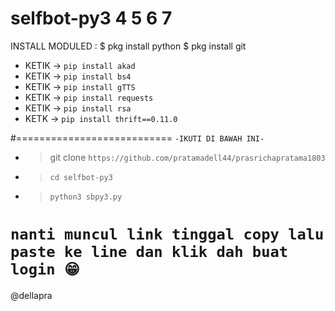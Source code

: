 # selfbot-py3 4 5 6 7


INSTALL MODULED :
           $ pkg install python
           $ pkg install git
- KETIK -> `pip install akad`
- KETIK -> `pip install bs4`
- KETIK -> `pip install gTTS`
- KETIK -> `pip install requests`
- KETIK -> `pip install rsa`
- KETK -> `pip install thrift==0.11.0`

#===========================
`-IKUTI DI BAWAH INI-`

- > git clone `https://github.com/pratamadell44/prasrichapratama1803`
- > `cd selfbot-py3`
- > `python3 sbpy3.py`

`nanti muncul link tinggal copy lalu paste ke line dan klik dah buat login 😁`
============================

@dellapra
